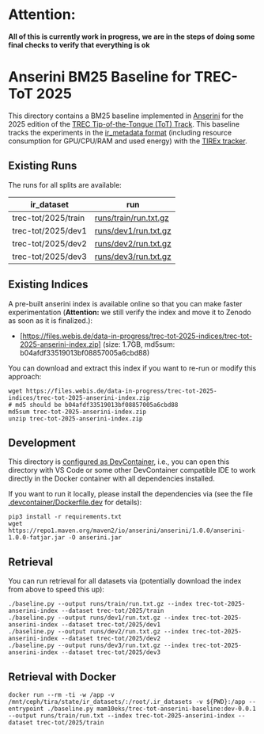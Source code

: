 # Attention:

**All of this is currently work in progress, we are in the steps of doing some final checks to verify that everything is ok**

# Anserini BM25 Baseline for TREC-ToT 2025

This directory contains a BM25 baseline implemented in [Anserini](https://github.com/castorini/anserini) for the 2025 edition of the [TREC Tip-of-the-Tongue (ToT) Track](https://trec-tot.github.io/). This baseline tracks the experiments in the [ir_metadata format](https://www.ir-metadata.org/) (including resource consumption for GPU/CPU/RAM and used energy) with the [TIREx tracker](https://github.com/tira-io/tirex-tracker).

## Existing Runs

The runs for all splits are available:

| ir_dataset          | run                                            |
|---------------------|------------------------------------------------|
| trec-tot/2025/train | [runs/train/run.txt.gz](runs/train/run.txt.gz) |
| trec-tot/2025/dev1  | [runs/dev1/run.txt.gz](runs/dev1/run.txt.gz)   |
| trec-tot/2025/dev2  | [runs/dev2/run.txt.gz](runs/dev2/run.txt.gz)   |
| trec-tot/2025/dev3  | [runs/dev3/run.txt.gz](runs/dev3/run.txt.gz)   |


## Existing Indices

A pre-built anserini index is available online so that you can make faster experimentation (**Attention:** we still verify the index and move it to Zenodo as soon as it is finalized.):

- [https://files.webis.de/data-in-progress/trec-tot-2025-indices/trec-tot-2025-anserini-index.zip] (size: 1.7GB, md5sum: b04afdf33519013bf08857005a6cbd88)

You can download and extract this index if you want to re-run or modify this approach:

```
wget https://files.webis.de/data-in-progress/trec-tot-2025-indices/trec-tot-2025-anserini-index.zip
# md5 should be b04afdf33519013bf08857005a6cbd88
md5sum trec-tot-2025-anserini-index.zip
unzip trec-tot-2025-anserini-index.zip
```

## Development

This directory is [configured as DevContainer](https://code.visualstudio.com/docs/devcontainers/containers), i.e., you can open this directory with VS Code or some other DevContainer compatible IDE to work directly in the Docker container with all dependencies installed.

If you want to run it locally, please install the dependencies via (see the file [.devcontainer/Dockerfile.dev](.devcontainer/Dockerfile.dev) for details):

```
pip3 install -r requirements.txt
wget https://repo1.maven.org/maven2/io/anserini/anserini/1.0.0/anserini-1.0.0-fatjar.jar -O anserini.jar
```

## Retrieval

You can run retrieval for all datasets via (potentially download the index from above to speed this up):

```
./baseline.py --output runs/train/run.txt.gz --index trec-tot-2025-anserini-index --dataset trec-tot/2025/train
./baseline.py --output runs/dev1/run.txt.gz --index trec-tot-2025-anserini-index --dataset trec-tot/2025/dev1
./baseline.py --output runs/dev2/run.txt.gz --index trec-tot-2025-anserini-index --dataset trec-tot/2025/dev2
./baseline.py --output runs/dev3/run.txt.gz --index trec-tot-2025-anserini-index --dataset trec-tot/2025/dev3
```

## Retrieval with Docker

```
docker run --rm -ti -w /app -v /mnt/ceph/tira/state/ir_datasets/:/root/.ir_datasets -v ${PWD}:/app --entrypoint ./baseline.py mam10eks/trec-tot-anserini-baseline:dev-0.0.1 --output runs/train/run.txt --index trec-tot-2025-anserini-index --dataset trec-tot/2025/train
```

